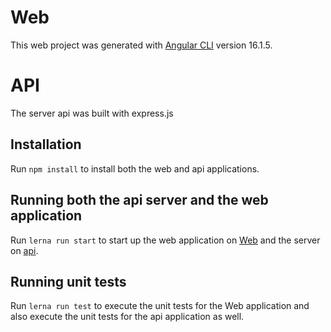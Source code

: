 # Web

This web project was generated with [Angular CLI](https://github.com/angular/angular-cli) version 16.1.5.

# API

The server api was built with express.js

## Installation

Run `npm install` to install both the web and api applications.

## Running both the api server and the web application

Run `lerna run start` to start up the web application on [Web](http://localhost:4200) and the server on [api](http://localhost:3000).

## Running unit tests

Run `lerna run test` to execute the unit tests for the Web application and also execute the unit tests for the api application as well.
